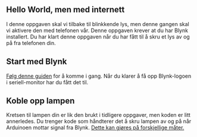 ## Hello World, men med internett

I denne oppgaven skal vi tilbake til blinkkende lys, men denne gangen skal vi aktivere den med telefonen vår. Denne oppgaven krever at du har Blynk installert. Du har klart denne oppgaven når du har fått til å skru et lys av og på fra telefonen din. 

## Start med Blynk 
[Følg denne guiden](https://www.blynk.cc/getting-started/) for å komme i gang. Når du klarer å få opp Blynk-logoen i seriell-monitor har du fått det til. 

## Koble opp lampen 
Kretsen til lampen din er lik den brukt i tidligere oppgaver, men koden er litt annerledes. Du trenger kode som håndterer det å skru lampen av og på når Arduinoen mottar signal fra Blynk. [Dette kan gjøres på forskjellige måter.](http://help.blynk.cc/getting-started-library-auth-token-code-examples/blynk-basics/what-is-virtual-pins)
